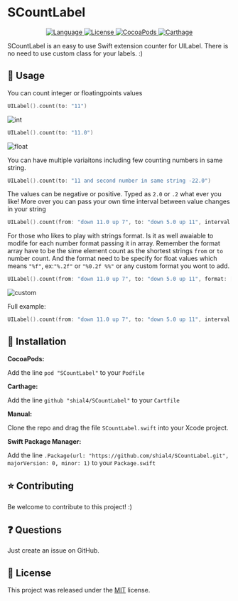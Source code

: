 # SCountLabel

<p align="center">
    <a href="http://swift.org">
        <img src="https://img.shields.io/badge/Swift-3.0-brightgreen.svg" alt="Language" />
    </a>
    <a href="https://raw.githubusercontent.com/shial4/SCountLabel/master/LICENSE">
        <img src="https://img.shields.io/badge/license-MIT-blue.svg" alt="License" />
    </a>
    <a href="https://cocoapods.org/pods/SCountLabel">
        <img src="https://img.shields.io/cocoapods/v/SCountLabel.svg" alt="CocoaPods" />
    </a>
    <a href="https://github.com/Carthage/Carthage">
        <img src="https://img.shields.io/badge/carthage-compatible-4BC51D.svg?style=flat" alt="Carthage" />
    </a>
</p>

SCountLabel is an easy to use Swift extension counter for UILabel. There is no need to use custom class for your labels. :)
## 💊 Usage
You can count integer or floatingpoints values
```swift
UILabel().count(to: "11")
```
![int](https://github.com/shial4/SCountLabel/blob/master/Media/int.gif "int")

```swift
UILabel().count(to: "11.0")
```
![float](https://github.com/shial4/SCountLabel/blob/master/Media/float.gif "float")

You can have multiple variaitons including few counting numbers in same string.
```swift
UILabel().count(to: "11 and second number in same string -22.0")
```
The values can be negative or positive. Typed as `2.0` or `.2` what ever you like!
More over you can pass your own time interval between value changes in your string
```swift
UILabel().count(from: "down 11.0 up 7", to: "down 5.0 up 11", interval: 0.2)
```
For those who likes to play with strings format. Is it as well awaiable to modife for each number format passing it in array.
Remember the format array have to be the sime element count as the shortest strings `from` or `to` number count. And the format need to be specify for float values which means `"%f"`, ex:`"%.2f"` or `"%0.2f %%"` or any custom format you wont to add. 
```swift
UILabel().count(from: "down 11.0 up 7", to: "down 5.0 up 11", format: ["%0.2f", "%0.0f"])
```
![custom](https://github.com/shial4/SCountLabel/blob/master/Media/custom.gif "custom")

Full example:
```swift
UILabel().count(from: "down 11.0 up 7", to: "down 5.0 up 11", interval: 0.2, format: ["%0.2f", "%0.0f"])
```

## 🔧 Installation

**CocoaPods:**

Add the line `pod "SCountLabel"` to your `Podfile`

**Carthage:**

Add the line `github "shial4/SCountLabel"` to your `Cartfile`

**Manual:**

Clone the repo and drag the file `SCountLabel.swift` into your Xcode project.

**Swift Package Manager:**

Add the line `.Package(url: "https://github.com/shial4/SCountLabel.git", majorVersion: 0, minor: 1)` to your `Package.swift`

## ⭐ Contributing

Be welcome to contribute to this project! :)

## ❓ Questions

Just create an issue on GitHub.

## 📝 License

This project was released under the [MIT](LICENSE) license.
